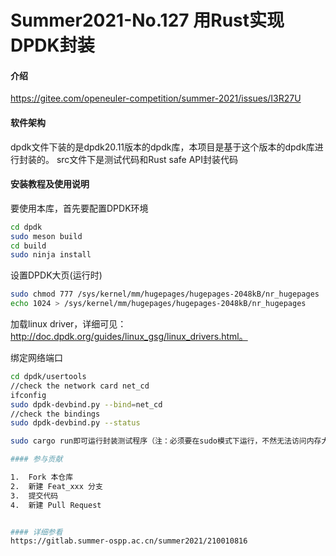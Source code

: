 # Summer2021-No.127 用Rust实现DPDK封装

#### 介绍
https://gitee.com/openeuler-competition/summer-2021/issues/I3R27U

#### 软件架构
dpdk文件下装的是dpdk20.11版本的dpdk库，本项目是基于这个版本的dpdk库进行封装的。
src文件下是测试代码和Rust safe API封装代码


#### 安装教程及使用说明
要使用本库，首先要配置DPDK环境

```bash
cd dpdk
sudo meson build
cd build
sudo ninja install
```
设置DPDK大页(运行时)

```bash
sudo chmod 777 /sys/kernel/mm/hugepages/hugepages-2048kB/nr_hugepages
echo 1024 > /sys/kernel/mm/hugepages/hugepages-2048kB/nr_hugepages
```
加载linux driver，详细可见：http://doc.dpdk.org/guides/linux_gsg/linux_drivers.html。

绑定网络端口

```bash
cd dpdk/usertools
//check the network card net_cd
ifconfig
sudo dpdk-devbind.py --bind=net_cd
//check the bindings
sudo dpdk-devbind.py --status

sudo cargo run即可运行封装测试程序（注：必须要在sudo模式下运行，不然无法访问内存大页）

#### 参与贡献

1.  Fork 本仓库
2.  新建 Feat_xxx 分支
3.  提交代码
4.  新建 Pull Request


#### 详细参看
https://gitlab.summer-ospp.ac.cn/summer2021/210010816
